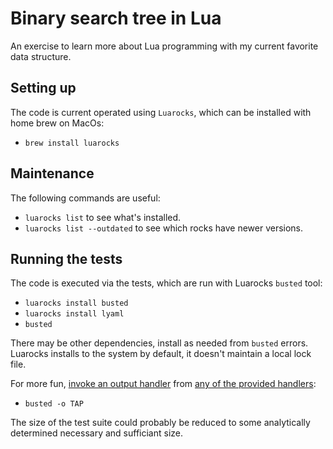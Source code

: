 # Binary search tree in Lua

An exercise to learn more about Lua programming with my current
favorite data structure.

## Setting up

The code is current operated using `Luarocks`, which can be installed with home brew on MacOs:

- `brew install luarocks`

## Maintenance

The following commands are useful:

- `luarocks list` to see what's installed.
- `luarocks list --outdated` to see which rocks have newer versions.

## Running the tests

The code is executed via the tests, which are run with Luarocks
`busted` tool:

- `luarocks install busted`
- `luarocks install lyaml`
- `busted`

There may be other dependencies, install as needed from `busted` errors.
Luarocks installs to the system by default, it doesn't maintain a local lock file.

For more fun, [invoke an output handler](http://olivinelabs.com/busted/#output-handlers) from
[any of the provided handlers](https://github.com/Olivine-Labs/busted/tree/master/busted/outputHandlers):

- `busted -o TAP`

The size of the test suite could probably be reduced
to some analytically determined necessary and sufficiant size.
